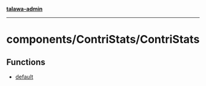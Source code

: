 [**talawa-admin**](../../../README.md)

***

# components/ContriStats/ContriStats

## Functions

- [default](functions/default.md)
